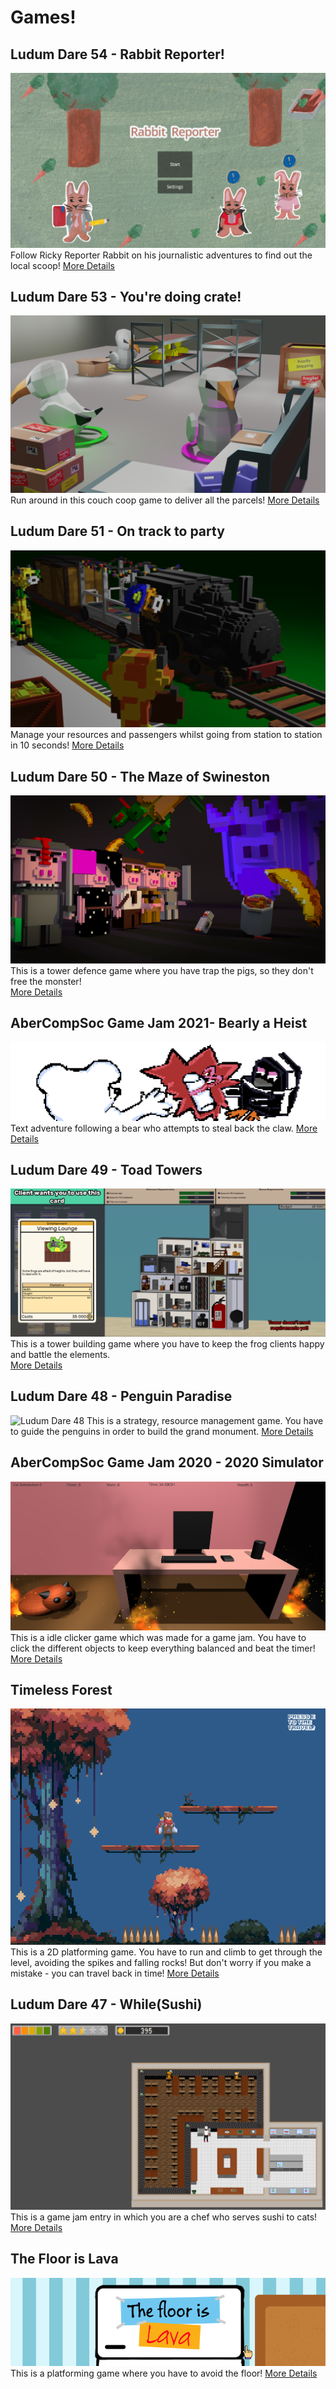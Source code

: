 # Games!

## Ludum Dare 54 - Rabbit Reporter!
![rabbit_reporter](rabbit_screen.png)
Follow Ricky Reporter Rabbit on his journalistic adventures to find out the local scoop!
[More Details](/markdown/game/rabbitReporter.md)

## Ludum Dare 53 - You're doing crate!
![youre_doing_crate](crate_title.png)
Run around in this couch coop game to deliver all the parcels! 
[More Details](/markdown/game/crate.md)

## Ludum Dare 51 - On track to party
![on_track_to_party](title.png)
Manage your resources and passengers whilst going from station to station in 10 seconds! 
[More Details](/markdown/game/track_to_party.md)

## Ludum Dare 50 - The Maze of Swineston
![MazeOfSwineston](main_menu.jpg)
This is a tower defence game where you have trap the pigs, so they don't free the monster!   
[More Details](/markdown/game/swine.md)

## AberCompSoc Game Jam 2021- Bearly a Heist
![CompSocGameJam21](cover.png)
Text adventure following a bear who attempts to steal back the claw.
[More Details](/markdown/game/bearlyAHeist.md)

## Ludum Dare 49 - Toad Towers
![Ludum Dare 49](toadTowersBanner2.PNG)
This is a tower building game where you have to keep the frog clients happy and battle the elements.  
[More Details](/markdown/game/toadTowers.md)

## Ludum Dare 48 - Penguin Paradise
![Ludum Dare 48](penguin_screenshot.PNG)
This is a strategy, resource management game. You have to guide the penguins in order to build the grand monument. 
[More Details](/markdown/game/penguinParadise.md)

## AberCompSoc Game Jam 2020 - 2020 Simulator
![CompSocGameJam](sim2020Image.PNG)
This is a idle clicker game which was made for a game jam. You have to click the different objects to keep everything
balanced and beat the timer! 
[More Details](/markdown/game/sim2020.md)

## Timeless Forest
![Timeless Forest](Timeless_Forest.PNG)
This is a 2D platforming game. You have to run and climb to get through the level, avoiding the spikes and falling rocks! 
But don't worry if you make a mistake - you can travel back in time! 
[More Details](/markdown/game/timeless_forest.md)

## Ludum Dare 47 - While(Sushi)
![LundumDare47](whilesushigameplay2.PNG)
This is a game jam entry in which you are a chef who serves sushi to cats!
[More Details](/markdown/game/whileSushi.md)

## The Floor is Lava
![The Floor is Lava](lavaFloor.PNG)
This is a platforming game where you have to avoid the floor! 
[More Details](/markdown/game/lavaFloor.md)

